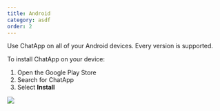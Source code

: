 ```yaml
---
title: Android
category: asdf
order: 2
---
```


Use ChatApp on all of your Android devices. Every version is supported.

To install ChatApp on your device:

1. Open the Google Play Store
2. Search for ChatApp
3. Select **Install**

![](//placehold.it/800x600)
